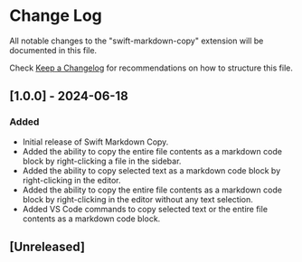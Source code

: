 # Change Log

All notable changes to the "swift-markdown-copy" extension will be documented in this file.

Check [Keep a Changelog](http://keepachangelog.com/) for recommendations on how to structure this file.

## [1.0.0] - 2024-06-18

### Added

- Initial release of Swift Markdown Copy.
- Added the ability to copy the entire file contents as a markdown code block by right-clicking a file in the sidebar.
- Added the ability to copy selected text as a markdown code block by right-clicking in the editor.
- Added the ability to copy the entire file contents as a markdown code block by right-clicking in the editor without any text selection.
- Added VS Code commands to copy selected text or the entire file contents as a markdown code block.

## [Unreleased]